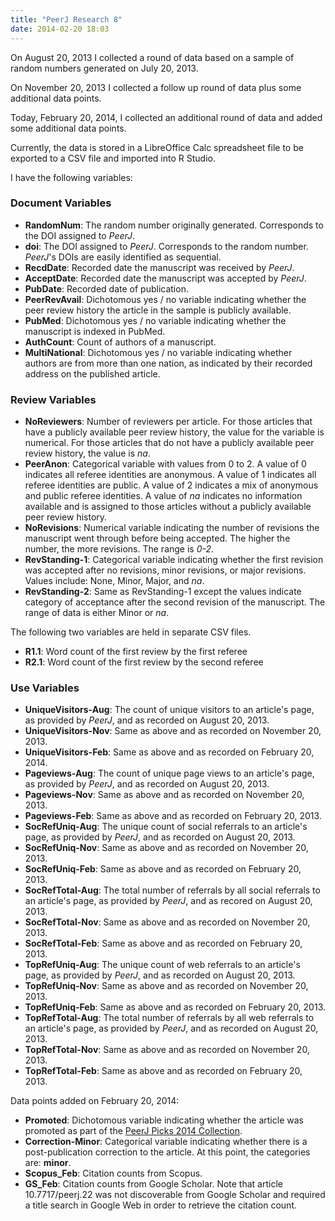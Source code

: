 ```yaml
---
title: "PeerJ Research 8"
date: 2014-02-20 18:03
---
```


On August 20, 2013 I collected a round of data based on a sample of random 
numbers generated on July 20, 2013.

On November 20, 2013 I collected a follow up round of data plus some additional 
data points.

Today, February 20, 2014, I collected an additional round of data
and added some additional data points.

Currently, the data is stored in a LibreOffice Calc spreadsheet
file to be exported to a CSV file and imported into R Studio.

I have the following variables:

### Document Variables

* **RandomNum**: The random number originally generated.
  Corresponds to the DOI assigned to *PeerJ*.
* **doi**: The DOI assigned to *PeerJ*. Corresponds to the random
  number. *PeerJ*'s DOIs are easily identified as sequential.
* **RecdDate**: Recorded date the manuscript was received by
  *PeerJ*.
* **AcceptDate**: Recorded date the manuscript was accepted by
  *PeerJ*.
* **PubDate**: Recorded date of publication.
* **PeerRevAvail**: Dichotomous yes / no variable indicating
  whether the peer review history the article in the sample is
  publicly available.
* **PubMed**: Dichotomous yes / no variable indicating whether the
  manuscript is indexed in PubMed.
* **AuthCount**: Count of authors of a manuscript.
* **MultiNational**: Dichotomous yes / no variable indicating
  whether authors are from more than one nation, as indicated by
  their recorded address on the published article.

### Review Variables

* **NoReviewers**: Number of reviewers per article. For those
  articles that have a publicly available peer review history, the
  value for the variable is numerical. For those articles that do
  not have a publicly available peer review history, the value is
  *na*.
* **PeerAnon**: Categorical variable with values from 0 to 2. A
  value of 0 indicates all referee identities are anonymous. A
  value of 1 indicates all referee identities are public. A value
  of 2 indicates a mix of anonymous and public referee identities.
  A value of *na* indicates no information available and is
  assigned to those articles without a publicly available peer
  review history.
* **NoRevisions**: Numerical variable indicating the number of
  revisions the manuscript went through before being accepted. The
  higher the number, the more revisions. The range is *0-2*.
* **RevStanding-1**: Categorical variable indicating whether the
  first revision was accepted after no revisions, minor revisions,
  or major revisions. Values include: None, Minor, Major, and
  *na*.
* **RevStanding-2**: Same as RevStanding-1 except the values
  indicate category of acceptance after the second revision of the
  manuscript. The range of data is either Minor or *na*.

The following two variables are held in separate CSV files.

* **R1.1**: Word count of the first review by the first referee
* **R2.1**: Word count of the first review by the second referee

### Use Variables

* **UniqueVisitors-Aug**: The count of unique visitors to an
  article's page, as provided by *PeerJ*, and as recorded on
  August 20, 2013.
* **UniqueVisitors-Nov**: Same as above and as recorded on
  November 20, 2013.
* **UniqueVisitors-Feb**: Same as above and as recorded on
  February 20, 2014.
* **Pageviews-Aug**: The count of unique page views to an
  article's page, as provided by *PeerJ*, and as recorded on
  August 20, 2013.
* **Pageviews-Nov**: Same as above and as recorded on November 20,
  2013.
* **Pageviews-Feb**: Same as above and as recorded on February 20,
  2013.
* **SocRefUniq-Aug**: The unique count of social referrals to an
  article's page, as provided by *PeerJ*, and as recorded on
  August 20, 2013.
* **SocRefUniq-Nov**: Same as above and as recorded on November
  20, 2013.
* **SocRefUniq-Feb**: Same as above and as recorded on February
  20, 2013.
* **SocRefTotal-Aug**: The total number of referrals by all social
  referrals to an article's page, as provided by *PeerJ*, and as
  recored on August 20, 2013.
* **SocRefTotal-Nov**: Same as above and as recorded on November
  20, 2013.
* **SocRefTotal-Feb**: Same as above and as recorded on February
  20, 2013.
* **TopRefUniq-Aug**: The unique count of web referrals to an
  article's page, as provided by *PeerJ*, and as recorded on
  August 20, 2013.
* **TopRefUniq-Nov**: Same as above and as recorded on November
  20, 2013.
* **TopRefUniq-Feb**: Same as above and as recorded on February
  20, 2013.
* **TopRefTotal-Aug**: The total number of referrals by all web
  referrals to an article's page, as provided by *PeerJ*, and as
  recorded on August 20, 2013.
* **TopRefTotal-Nov**: Same as above and as recorded on November
  20, 2013.
* **TopRefTotal-Feb**: Same as above and as recorded on February
  20, 2013.

Data points added on February 20, 2014:

* **Promoted**: Dichotomous variable indicating whether the
  article was promoted as part of the [PeerJ Picks 2014
  Collection][1].
* **Correction-Minor**: Categorical variable indicating whether
  there is a post-publication correction to the article. At this
  point, the categories are: **minor**.
* **Scopus_Feb**: Citation counts from Scopus.
* **GS_Feb**: Citation counts from Google Scholar. Note that
  article 10.7717/peerj.22 was not discoverable from Google
  Scholar and required a title search in Google Web in order to
  retrieve the citation count.

[1]: https://peerj.com/collections/5-peerjpicks/
